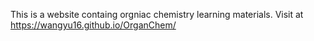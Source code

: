 This is a website containg orgniac chemistry learning materials.
Visit at  https://wangyu16.github.io/OrganChem/
